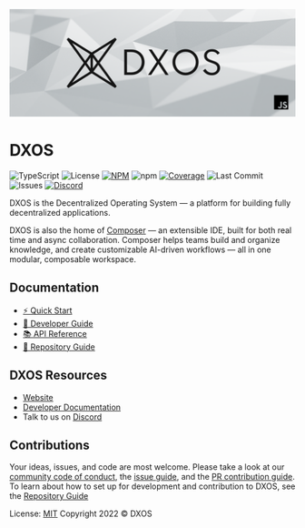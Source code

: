 ![DXOS](./assets/images/github-repo-banner.png)

# DXOS

![TypeScript](https://img.shields.io/badge/TypeScript-3178C6?logo=typescript&logoColor=white)
![License](https://img.shields.io/github/license/dxos/dxos)
[![NPM](https://img.shields.io/npm/v/@dxos/client/latest)](https://www.npmjs.com/package/@dxos/client)
![npm](https://img.shields.io/npm/dm/@dxos/client)
[![Coverage](https://codecov.io/gh/dxos/dxos/branch/main/graph/badge.svg)](https://codecov.io/gh/dxos/dxos)
![Last Commit](https://img.shields.io/github/last-commit/dxos/dxos)
![Issues](https://img.shields.io/github/issues/dxos/dxos)
[![Discord](https://img.shields.io/discord/837138313172353095?label=discord)](https://discord.com/channels/837138313172353095)

<!-- [![CI](https://img.shields.io/circleci/build/gh/dxos/dxos/main?style=flat&token=dfa4d4d2d6b8a794bcb5f5772096beb2006cdfa8)](https://circleci.com/gh/dxos/dxos) -->
<!-- ![CI](https://github.com/dxos/dxos/actions/workflows/ci.yml/badge.svg) -->
<!-- [![codecov](https://img.shields.io/codecov/c/github/dxos/dxos?token=CLO9PHX2PQ)](https://codecov.io/gh/dxos/dxos) -->

DXOS is the Decentralized Operating System — a platform for building fully decentralized applications.

DXOS is also the home of [Composer](https://composer.space) — an extensible IDE, built for both real time and async collaboration. Composer helps teams build and organize knowledge, and create customizable AI-driven workflows — all in one modular, composable workspace.

## Documentation

- [⚡️ Quick Start](https://docs.dxos.org/guide/getting-started.html)
- [📖 Developer Guide](https://docs.dxos.org/guide)
- [📚 API Reference](https://docs.dxos.org/api)
- [🔧 Repository Guide](https://github.com/dxos/dxos/tree/main/REPOSITORY_GUIDE.md)

## DXOS Resources

- [Website](https://dxos.org)
- [Developer Documentation](https://docs.dxos.org)
- Talk to us on [Discord](https://dxos.org/discord)

## Contributions

Your ideas, issues, and code are most welcome. Please take a look at our [community code of conduct](https://github.com/dxos/dxos/blob/main/CODE_OF_CONDUCT.md), the [issue guide](https://github.com/dxos/dxos/blob/main/CONTRIBUTING.md#submitting-issues), and the [PR contribution guide](https://github.com/dxos/dxos/blob/main/CONTRIBUTING.md#submitting-prs). To learn about how to set up for development and contribution to DXOS, see the [Repository Guide](https://github.com/dxos/dxos/tree/main/REPOSITORY_GUIDE.md)

License: [MIT](./LICENSE) Copyright 2022 © DXOS
